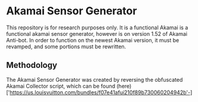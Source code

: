 # Akamai Sensor Generator
This repository is for research purposes only. It is a functional Akamai is a functional akamai sensor generator, however is on version 1.52 of Akamai Anti-bot. In order to function on the newest Akamai version, it must be revamped, and some portions must be rewritten.

## Methodology
The Akamai Sensor Generator was created by reversing the obfuscated Akamai Collector script, which can be found (here)['https://us.louisvuitton.com/bundles/f07e41afui210f89b730060204942b'-]
